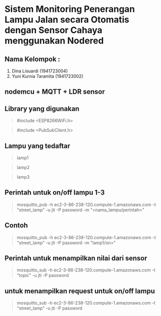 # Sistem Monitoring Penerangan Lampu Jalan secara Otomatis dengan Sensor Cahaya menggunakan Nodered

## Nama Kelompok :
1. Dina Lisuardi (1941723004)
2. Yuni Kurnia Taramita (1941723002)


## nodemcu + MQTT + LDR sensor

## Library yang digunakan 
> #include <ESP8266WiFi.h> 

> #include <PubSubClient.h>
## Lampu yang tedaftar
> lamp1

> lamp2

> lamp3

## Perintah untuk on/off lampu 1-3 
> mosquitto_pub -h ec2-3-86-238-120.compute-1.amazonaws.com -t "street_lamp" -u jti -P password -m "<nama_lampu/perintah>"
## Contoh
> mosquitto_pub -h ec2-3-86-238-120.compute-1.amazonaws.com -t "street_lamp" -u jti -P password -m "lamp1/on>"

## Perintah untuk menampilkan nilai dari sensor

> mosquitto_sub -h ec2-3-86-238-120.compute-1.amazonaws.com -t "topic" -u jti -P password

## untuk menampilkan request untuk on/off lampu
> mosquitto_sub -h ec2-3-86-238-120.compute-1.amazonaws.com -t "street_lamp" -u jti -P password



